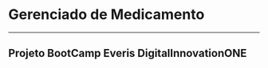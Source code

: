 # Gerenciado de Medicamento

-----------------------------------------------------------
Projeto BootCamp Everis DigitalInnovationONE
-----------------------------------------------------------
